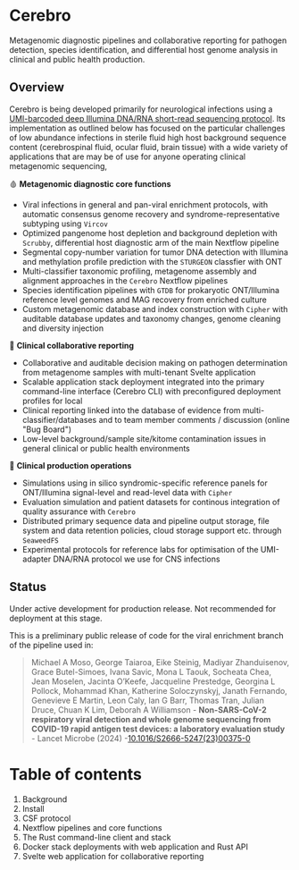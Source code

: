 # Cerebro

Metagenomic diagnostic pipelines and collaborative reporting for pathogen detection, species identification, and differential host genome analysis in clinical and public health production. 

## Overview

Cerebro is being developed primarily for neurological infections using a [UMI-barcoded deep Illumina DNA/RNA short-read sequencing protocol](). Its implementation as outlined below has focused on the particular challenges of low abundance infections in sterile fluid high host background sequence content (cerebrospinal fluid, ocular fluid, brain tissue) with a wide variety of applications that are may be of use for anyone operating clinical metagenomic sequencing,

🩸 **Metagenomic diagnostic core functions** 

- Viral infections in general and pan-viral enrichment protocols, with automatic consensus genome recovery and syndrome-representative subtyping using `Vircov`
- Optimized pangenome host depletion and background depletion with `Scrubby`, differential host diagnostic arm of the main Nextflow pipeline
- Segmental copy-number variation for tumor DNA detection with Illumina and methylation profile prediction with the `STURGEON` classfier with ONT 
- Multi-classifier taxonomic profiling, metagenome assembly and alignment approaches in the `Cerebro` Nextflow pipelines
- Species identification pipelines with `GTDB` for prokaryotic ONT/Illumina reference level genomes and MAG recovery from enriched culture
- Custom metagenomic database and index construction with `Cipher` with auditable database updates and taxonomy changes, genome cleaning and diversity injection

 📰 **Clinical collaborative reporting**

- Collaborative and auditable decision making on pathogen determination from metagenome samples with multi-tenant Svelte application
- Scalable application stack deployment integrated into the primary command-line interface (Cerebro CLI) with preconfigured deployment profiles for local
- Clinical reporting linked into the database of evidence from multi-classifier/databases and to team member comments / discussion (online "Bug Board")
- Low-level background/sample site/kitome contamination issues in general clinical or public health environments

🏥 **Clinical production operations** 

- Simulations using in silico syndromic-specific reference panels for ONT/Illumina signal-level and read-level data with  `Cipher`
- Evaluation simulation and patient datasets for continous integration of quality assurance with `Cerebro`
- Distributed primary sequence data and pipeline output storage, file system and data retention policies, cloud storage support etc. through `SeaweedFS`
- Experimental protocols for reference labs for optimisation of the UMI-adapter DNA/RNA protocol we use for CNS infections

## Status

Under active development for production release. Not recommended for deployment at this stage. 

This is a preliminary public release of code for the viral enrichment branch of the pipeline used in:

> Michael A Moso, George Taiaroa, Eike Steinig, Madiyar Zhanduisenov, Grace Butel-Simoes, Ivana Savic, Mona L Taouk, Socheata Chea, Jean Moselen, Jacinta O’Keefe, Jacqueline Prestedge, Georgina L Pollock, Mohammad Khan, Katherine Soloczynskyj, Janath Fernando, Genevieve E Martin, Leon Caly, Ian G Barr, Thomas Tran, Julian Druce, Chuan K Lim, Deborah A Williamson - **Non-SARS-CoV-2 respiratory viral detection and whole genome sequencing from COVID-19 rapid antigen test devices: a laboratory evaluation study** - Lancet Microbe (2024) -[10.1016/S2666-5247(23)00375-0](https://doi.org/10.1016/S2666-5247(23)00375-0)

# Table of contents

1. Background
2. Install
3. CSF protocol 
4. Nextflow pipelines and core functions
5. The Rust command-line client and stack 
6. Docker stack deployments with web application and Rust API
7. Svelte web application for collaborative reporting

